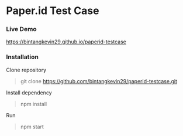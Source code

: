 # Paper.id Test Case 
### Live Demo
https://bintangkevin29.github.io/paperid-testcase

### Installation
Clone repository
> git clone https://github.com/bintangkevin29/paperid-testcase.git

Install dependency
> npm install

Run 
> npm start
